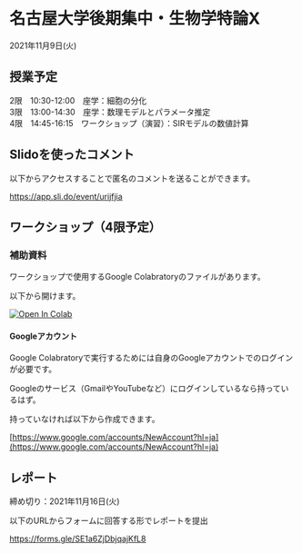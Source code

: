 # 名古屋大学後期集中・生物学特論X

2021年11月9日(火)

## 授業予定

2限　10:30-12:00　座学：細胞の分化  
3限　13:00-14:30　座学：数理モデルとパラメータ推定  
4限　14:45-16:15　ワークショップ（演習）：SIRモデルの数値計算


## Slidoを使ったコメント

以下からアクセスすることで匿名のコメントを送ることができます。

https://app.sli.do/event/urijfjia

## ワークショップ（4限予定）

### 補助資料

ワークショップで使用するGoogle Colabratoryのファイルがあります。

以下から開けます。

[![Open In Colab](https://colab.research.google.com/assets/colab-badge.svg)](https://colab.research.google.com/github/iwanaminami/tokuronX2021/blob/main/SIR_update.ipynb)


#### Googleアカウント

Google Colabratoryで実行するためには自身のGoogleアカウントでのログインが必要です。

Googleのサービス（GmailやYouTubeなど）にログインしているなら持っているはず。

持っていなければ以下から作成できます。

[https://www.google.com/accounts/NewAccount?hl=ja](https://www.google.com/accounts/NewAccount?hl=ja)

## レポート

締め切り：2021年11月16日(火)

以下のURLからフォームに回答する形でレポートを提出

https://forms.gle/SE1a6ZjDbjqajKfL8
